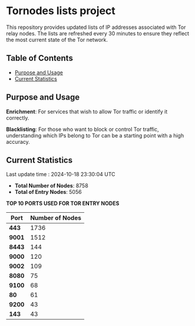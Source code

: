 # Tornodes lists project

This repository provides updated lists of IP addresses associated with Tor relay nodes. The lists are refreshed every 30 minutes to ensure they reflect the most current state of the Tor network.

## Table of Contents

- [Purpose and Usage](#purpose-and-usage)
- [Current Statistics](#current-statistics)


## Purpose and Usage

**Enrichment**: For services that wish to allow Tor traffic or identify it correctly.

**Blacklisting**: For those who want to block or control Tor traffic, understanding which IPs belong to Tor can be a starting point with a high accuracy.

## Current Statistics

Last update time : 2024-10-18 23:30:04 UTC

- **Total Number of Nodes**: 8758
- **Total of Entry Nodes**: 5056

**TOP 10 PORTS USED FOR TOR ENTRY NODES**

| **Port** | **Number of Nodes** |
|------|-----------------|
| **443**   | 1736  |
| **9001**   | 1512  |
| **8443**   | 144  |
| **9000**   | 120  |
| **9002**   | 109  |
| **8080**   | 75  |
| **9100**   | 68  |
| **80**   | 61  |
| **9200**   | 43  |
| **143**   | 43  |

